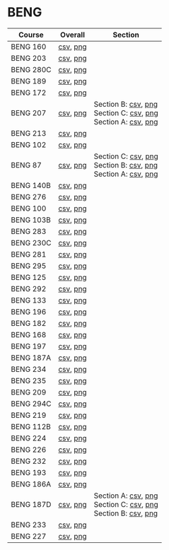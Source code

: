 # BENG

| Course | Overall | Section |
| ------ | ------- | ------- |
| BENG 160 | [csv](https://github.com/UCSD-Historical-Enrollment-Data//Users/ryanbatubara/Desktop/2024Spring/blob/main/overall/BENG%20160.csv), [png](https://raw.githubusercontent.com/UCSD-Historical-Enrollment-Data//Users/ryanbatubara/Desktop/2024Spring/main/plot_overall/BENG%20160.png) |  |
| BENG 203 | [csv](https://github.com/UCSD-Historical-Enrollment-Data//Users/ryanbatubara/Desktop/2024Spring/blob/main/overall/BENG%20203.csv), [png](https://raw.githubusercontent.com/UCSD-Historical-Enrollment-Data//Users/ryanbatubara/Desktop/2024Spring/main/plot_overall/BENG%20203.png) |  |
| BENG 280C | [csv](https://github.com/UCSD-Historical-Enrollment-Data//Users/ryanbatubara/Desktop/2024Spring/blob/main/overall/BENG%20280C.csv), [png](https://raw.githubusercontent.com/UCSD-Historical-Enrollment-Data//Users/ryanbatubara/Desktop/2024Spring/main/plot_overall/BENG%20280C.png) |  |
| BENG 189 | [csv](https://github.com/UCSD-Historical-Enrollment-Data//Users/ryanbatubara/Desktop/2024Spring/blob/main/overall/BENG%20189.csv), [png](https://raw.githubusercontent.com/UCSD-Historical-Enrollment-Data//Users/ryanbatubara/Desktop/2024Spring/main/plot_overall/BENG%20189.png) |  |
| BENG 172 | [csv](https://github.com/UCSD-Historical-Enrollment-Data//Users/ryanbatubara/Desktop/2024Spring/blob/main/overall/BENG%20172.csv), [png](https://raw.githubusercontent.com/UCSD-Historical-Enrollment-Data//Users/ryanbatubara/Desktop/2024Spring/main/plot_overall/BENG%20172.png) |  |
| BENG 207 | [csv](https://github.com/UCSD-Historical-Enrollment-Data//Users/ryanbatubara/Desktop/2024Spring/blob/main/overall/BENG%20207.csv), [png](https://raw.githubusercontent.com/UCSD-Historical-Enrollment-Data//Users/ryanbatubara/Desktop/2024Spring/main/plot_overall/BENG%20207.png) | Section B: [csv](https://github.com/UCSD-Historical-Enrollment-Data//Users/ryanbatubara/Desktop/2024Spring/blob/main/section/BENG%20207_B.csv), [png](https://raw.githubusercontent.com/UCSD-Historical-Enrollment-Data//Users/ryanbatubara/Desktop/2024Spring/main/plot_section/BENG%20207_B.png)<br>Section C: [csv](https://github.com/UCSD-Historical-Enrollment-Data//Users/ryanbatubara/Desktop/2024Spring/blob/main/section/BENG%20207_C.csv), [png](https://raw.githubusercontent.com/UCSD-Historical-Enrollment-Data//Users/ryanbatubara/Desktop/2024Spring/main/plot_section/BENG%20207_C.png)<br>Section A: [csv](https://github.com/UCSD-Historical-Enrollment-Data//Users/ryanbatubara/Desktop/2024Spring/blob/main/section/BENG%20207_A.csv), [png](https://raw.githubusercontent.com/UCSD-Historical-Enrollment-Data//Users/ryanbatubara/Desktop/2024Spring/main/plot_section/BENG%20207_A.png) |
| BENG 213 | [csv](https://github.com/UCSD-Historical-Enrollment-Data//Users/ryanbatubara/Desktop/2024Spring/blob/main/overall/BENG%20213.csv), [png](https://raw.githubusercontent.com/UCSD-Historical-Enrollment-Data//Users/ryanbatubara/Desktop/2024Spring/main/plot_overall/BENG%20213.png) |  |
| BENG 102 | [csv](https://github.com/UCSD-Historical-Enrollment-Data//Users/ryanbatubara/Desktop/2024Spring/blob/main/overall/BENG%20102.csv), [png](https://raw.githubusercontent.com/UCSD-Historical-Enrollment-Data//Users/ryanbatubara/Desktop/2024Spring/main/plot_overall/BENG%20102.png) |  |
| BENG 87 | [csv](https://github.com/UCSD-Historical-Enrollment-Data//Users/ryanbatubara/Desktop/2024Spring/blob/main/overall/BENG%2087.csv), [png](https://raw.githubusercontent.com/UCSD-Historical-Enrollment-Data//Users/ryanbatubara/Desktop/2024Spring/main/plot_overall/BENG%2087.png) | Section C: [csv](https://github.com/UCSD-Historical-Enrollment-Data//Users/ryanbatubara/Desktop/2024Spring/blob/main/section/BENG%2087_C.csv), [png](https://raw.githubusercontent.com/UCSD-Historical-Enrollment-Data//Users/ryanbatubara/Desktop/2024Spring/main/plot_section/BENG%2087_C.png)<br>Section B: [csv](https://github.com/UCSD-Historical-Enrollment-Data//Users/ryanbatubara/Desktop/2024Spring/blob/main/section/BENG%2087_B.csv), [png](https://raw.githubusercontent.com/UCSD-Historical-Enrollment-Data//Users/ryanbatubara/Desktop/2024Spring/main/plot_section/BENG%2087_B.png)<br>Section A: [csv](https://github.com/UCSD-Historical-Enrollment-Data//Users/ryanbatubara/Desktop/2024Spring/blob/main/section/BENG%2087_A.csv), [png](https://raw.githubusercontent.com/UCSD-Historical-Enrollment-Data//Users/ryanbatubara/Desktop/2024Spring/main/plot_section/BENG%2087_A.png) |
| BENG 140B | [csv](https://github.com/UCSD-Historical-Enrollment-Data//Users/ryanbatubara/Desktop/2024Spring/blob/main/overall/BENG%20140B.csv), [png](https://raw.githubusercontent.com/UCSD-Historical-Enrollment-Data//Users/ryanbatubara/Desktop/2024Spring/main/plot_overall/BENG%20140B.png) |  |
| BENG 276 | [csv](https://github.com/UCSD-Historical-Enrollment-Data//Users/ryanbatubara/Desktop/2024Spring/blob/main/overall/BENG%20276.csv), [png](https://raw.githubusercontent.com/UCSD-Historical-Enrollment-Data//Users/ryanbatubara/Desktop/2024Spring/main/plot_overall/BENG%20276.png) |  |
| BENG 100 | [csv](https://github.com/UCSD-Historical-Enrollment-Data//Users/ryanbatubara/Desktop/2024Spring/blob/main/overall/BENG%20100.csv), [png](https://raw.githubusercontent.com/UCSD-Historical-Enrollment-Data//Users/ryanbatubara/Desktop/2024Spring/main/plot_overall/BENG%20100.png) |  |
| BENG 103B | [csv](https://github.com/UCSD-Historical-Enrollment-Data//Users/ryanbatubara/Desktop/2024Spring/blob/main/overall/BENG%20103B.csv), [png](https://raw.githubusercontent.com/UCSD-Historical-Enrollment-Data//Users/ryanbatubara/Desktop/2024Spring/main/plot_overall/BENG%20103B.png) |  |
| BENG 283 | [csv](https://github.com/UCSD-Historical-Enrollment-Data//Users/ryanbatubara/Desktop/2024Spring/blob/main/overall/BENG%20283.csv), [png](https://raw.githubusercontent.com/UCSD-Historical-Enrollment-Data//Users/ryanbatubara/Desktop/2024Spring/main/plot_overall/BENG%20283.png) |  |
| BENG 230C | [csv](https://github.com/UCSD-Historical-Enrollment-Data//Users/ryanbatubara/Desktop/2024Spring/blob/main/overall/BENG%20230C.csv), [png](https://raw.githubusercontent.com/UCSD-Historical-Enrollment-Data//Users/ryanbatubara/Desktop/2024Spring/main/plot_overall/BENG%20230C.png) |  |
| BENG 281 | [csv](https://github.com/UCSD-Historical-Enrollment-Data//Users/ryanbatubara/Desktop/2024Spring/blob/main/overall/BENG%20281.csv), [png](https://raw.githubusercontent.com/UCSD-Historical-Enrollment-Data//Users/ryanbatubara/Desktop/2024Spring/main/plot_overall/BENG%20281.png) |  |
| BENG 295 | [csv](https://github.com/UCSD-Historical-Enrollment-Data//Users/ryanbatubara/Desktop/2024Spring/blob/main/overall/BENG%20295.csv), [png](https://raw.githubusercontent.com/UCSD-Historical-Enrollment-Data//Users/ryanbatubara/Desktop/2024Spring/main/plot_overall/BENG%20295.png) |  |
| BENG 125 | [csv](https://github.com/UCSD-Historical-Enrollment-Data//Users/ryanbatubara/Desktop/2024Spring/blob/main/overall/BENG%20125.csv), [png](https://raw.githubusercontent.com/UCSD-Historical-Enrollment-Data//Users/ryanbatubara/Desktop/2024Spring/main/plot_overall/BENG%20125.png) |  |
| BENG 292 | [csv](https://github.com/UCSD-Historical-Enrollment-Data//Users/ryanbatubara/Desktop/2024Spring/blob/main/overall/BENG%20292.csv), [png](https://raw.githubusercontent.com/UCSD-Historical-Enrollment-Data//Users/ryanbatubara/Desktop/2024Spring/main/plot_overall/BENG%20292.png) |  |
| BENG 133 | [csv](https://github.com/UCSD-Historical-Enrollment-Data//Users/ryanbatubara/Desktop/2024Spring/blob/main/overall/BENG%20133.csv), [png](https://raw.githubusercontent.com/UCSD-Historical-Enrollment-Data//Users/ryanbatubara/Desktop/2024Spring/main/plot_overall/BENG%20133.png) |  |
| BENG 196 | [csv](https://github.com/UCSD-Historical-Enrollment-Data//Users/ryanbatubara/Desktop/2024Spring/blob/main/overall/BENG%20196.csv), [png](https://raw.githubusercontent.com/UCSD-Historical-Enrollment-Data//Users/ryanbatubara/Desktop/2024Spring/main/plot_overall/BENG%20196.png) |  |
| BENG 182 | [csv](https://github.com/UCSD-Historical-Enrollment-Data//Users/ryanbatubara/Desktop/2024Spring/blob/main/overall/BENG%20182.csv), [png](https://raw.githubusercontent.com/UCSD-Historical-Enrollment-Data//Users/ryanbatubara/Desktop/2024Spring/main/plot_overall/BENG%20182.png) |  |
| BENG 168 | [csv](https://github.com/UCSD-Historical-Enrollment-Data//Users/ryanbatubara/Desktop/2024Spring/blob/main/overall/BENG%20168.csv), [png](https://raw.githubusercontent.com/UCSD-Historical-Enrollment-Data//Users/ryanbatubara/Desktop/2024Spring/main/plot_overall/BENG%20168.png) |  |
| BENG 197 | [csv](https://github.com/UCSD-Historical-Enrollment-Data//Users/ryanbatubara/Desktop/2024Spring/blob/main/overall/BENG%20197.csv), [png](https://raw.githubusercontent.com/UCSD-Historical-Enrollment-Data//Users/ryanbatubara/Desktop/2024Spring/main/plot_overall/BENG%20197.png) |  |
| BENG 187A | [csv](https://github.com/UCSD-Historical-Enrollment-Data//Users/ryanbatubara/Desktop/2024Spring/blob/main/overall/BENG%20187A.csv), [png](https://raw.githubusercontent.com/UCSD-Historical-Enrollment-Data//Users/ryanbatubara/Desktop/2024Spring/main/plot_overall/BENG%20187A.png) |  |
| BENG 234 | [csv](https://github.com/UCSD-Historical-Enrollment-Data//Users/ryanbatubara/Desktop/2024Spring/blob/main/overall/BENG%20234.csv), [png](https://raw.githubusercontent.com/UCSD-Historical-Enrollment-Data//Users/ryanbatubara/Desktop/2024Spring/main/plot_overall/BENG%20234.png) |  |
| BENG 235 | [csv](https://github.com/UCSD-Historical-Enrollment-Data//Users/ryanbatubara/Desktop/2024Spring/blob/main/overall/BENG%20235.csv), [png](https://raw.githubusercontent.com/UCSD-Historical-Enrollment-Data//Users/ryanbatubara/Desktop/2024Spring/main/plot_overall/BENG%20235.png) |  |
| BENG 209 | [csv](https://github.com/UCSD-Historical-Enrollment-Data//Users/ryanbatubara/Desktop/2024Spring/blob/main/overall/BENG%20209.csv), [png](https://raw.githubusercontent.com/UCSD-Historical-Enrollment-Data//Users/ryanbatubara/Desktop/2024Spring/main/plot_overall/BENG%20209.png) |  |
| BENG 294C | [csv](https://github.com/UCSD-Historical-Enrollment-Data//Users/ryanbatubara/Desktop/2024Spring/blob/main/overall/BENG%20294C.csv), [png](https://raw.githubusercontent.com/UCSD-Historical-Enrollment-Data//Users/ryanbatubara/Desktop/2024Spring/main/plot_overall/BENG%20294C.png) |  |
| BENG 219 | [csv](https://github.com/UCSD-Historical-Enrollment-Data//Users/ryanbatubara/Desktop/2024Spring/blob/main/overall/BENG%20219.csv), [png](https://raw.githubusercontent.com/UCSD-Historical-Enrollment-Data//Users/ryanbatubara/Desktop/2024Spring/main/plot_overall/BENG%20219.png) |  |
| BENG 112B | [csv](https://github.com/UCSD-Historical-Enrollment-Data//Users/ryanbatubara/Desktop/2024Spring/blob/main/overall/BENG%20112B.csv), [png](https://raw.githubusercontent.com/UCSD-Historical-Enrollment-Data//Users/ryanbatubara/Desktop/2024Spring/main/plot_overall/BENG%20112B.png) |  |
| BENG 224 | [csv](https://github.com/UCSD-Historical-Enrollment-Data//Users/ryanbatubara/Desktop/2024Spring/blob/main/overall/BENG%20224.csv), [png](https://raw.githubusercontent.com/UCSD-Historical-Enrollment-Data//Users/ryanbatubara/Desktop/2024Spring/main/plot_overall/BENG%20224.png) |  |
| BENG 226 | [csv](https://github.com/UCSD-Historical-Enrollment-Data//Users/ryanbatubara/Desktop/2024Spring/blob/main/overall/BENG%20226.csv), [png](https://raw.githubusercontent.com/UCSD-Historical-Enrollment-Data//Users/ryanbatubara/Desktop/2024Spring/main/plot_overall/BENG%20226.png) |  |
| BENG 232 | [csv](https://github.com/UCSD-Historical-Enrollment-Data//Users/ryanbatubara/Desktop/2024Spring/blob/main/overall/BENG%20232.csv), [png](https://raw.githubusercontent.com/UCSD-Historical-Enrollment-Data//Users/ryanbatubara/Desktop/2024Spring/main/plot_overall/BENG%20232.png) |  |
| BENG 193 | [csv](https://github.com/UCSD-Historical-Enrollment-Data//Users/ryanbatubara/Desktop/2024Spring/blob/main/overall/BENG%20193.csv), [png](https://raw.githubusercontent.com/UCSD-Historical-Enrollment-Data//Users/ryanbatubara/Desktop/2024Spring/main/plot_overall/BENG%20193.png) |  |
| BENG 186A | [csv](https://github.com/UCSD-Historical-Enrollment-Data//Users/ryanbatubara/Desktop/2024Spring/blob/main/overall/BENG%20186A.csv), [png](https://raw.githubusercontent.com/UCSD-Historical-Enrollment-Data//Users/ryanbatubara/Desktop/2024Spring/main/plot_overall/BENG%20186A.png) |  |
| BENG 187D | [csv](https://github.com/UCSD-Historical-Enrollment-Data//Users/ryanbatubara/Desktop/2024Spring/blob/main/overall/BENG%20187D.csv), [png](https://raw.githubusercontent.com/UCSD-Historical-Enrollment-Data//Users/ryanbatubara/Desktop/2024Spring/main/plot_overall/BENG%20187D.png) | Section A: [csv](https://github.com/UCSD-Historical-Enrollment-Data//Users/ryanbatubara/Desktop/2024Spring/blob/main/section/BENG%20187D_A.csv), [png](https://raw.githubusercontent.com/UCSD-Historical-Enrollment-Data//Users/ryanbatubara/Desktop/2024Spring/main/plot_section/BENG%20187D_A.png)<br>Section C: [csv](https://github.com/UCSD-Historical-Enrollment-Data//Users/ryanbatubara/Desktop/2024Spring/blob/main/section/BENG%20187D_C.csv), [png](https://raw.githubusercontent.com/UCSD-Historical-Enrollment-Data//Users/ryanbatubara/Desktop/2024Spring/main/plot_section/BENG%20187D_C.png)<br>Section B: [csv](https://github.com/UCSD-Historical-Enrollment-Data//Users/ryanbatubara/Desktop/2024Spring/blob/main/section/BENG%20187D_B.csv), [png](https://raw.githubusercontent.com/UCSD-Historical-Enrollment-Data//Users/ryanbatubara/Desktop/2024Spring/main/plot_section/BENG%20187D_B.png) |
| BENG 233 | [csv](https://github.com/UCSD-Historical-Enrollment-Data//Users/ryanbatubara/Desktop/2024Spring/blob/main/overall/BENG%20233.csv), [png](https://raw.githubusercontent.com/UCSD-Historical-Enrollment-Data//Users/ryanbatubara/Desktop/2024Spring/main/plot_overall/BENG%20233.png) |  |
| BENG 227 | [csv](https://github.com/UCSD-Historical-Enrollment-Data//Users/ryanbatubara/Desktop/2024Spring/blob/main/overall/BENG%20227.csv), [png](https://raw.githubusercontent.com/UCSD-Historical-Enrollment-Data//Users/ryanbatubara/Desktop/2024Spring/main/plot_overall/BENG%20227.png) |  |
